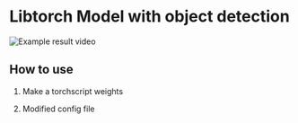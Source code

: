 # Libtorch Model with object detection

![Example result video](https://github.com/kuobrian/libtorch_model/blob/json_version/images/demo.gif)

## How to use

1. Make a torchscript weights

2. Modified config file


